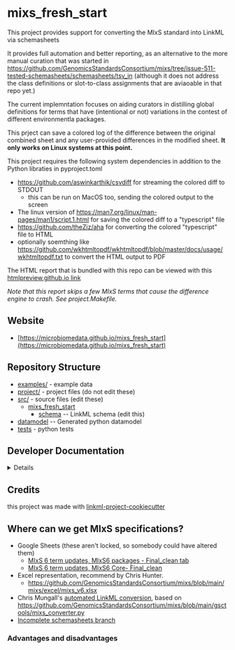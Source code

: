 # mixs_fresh_start

This project provides support for converting the MIxS standard into LinkML via schemasheets

It provides full automation and better reporting, as an alternative to the more manual curation that was started in https://github.com/GenomicsStandardsConsortium/mixs/tree/issue-511-tested-schemasheets/schemasheets/tsv_in (although it does not address the class definitions or slot-to-class assignments that are aviaoable in that repo yet.)

The current implemntation focuses on aiding curators in distilling global definitions for terms that have (intentional or not) variations in the contest of different environmentla packages.

This prject can save a colored log of the difference between the original combined sheet and any user-provided differences in the modified sheet. **It only works on Linux systems at this point.**

This project requires the following system dependencies in addition to the Python libraties in pyproject.toml
- https://github.com/aswinkarthik/csvdiff for streaming the colored diff to STDOUT
  - this can be run on MacOS too, sending the colored output to the screen
- The linux version of https://man7.org/linux/man-pages/man1/script.1.html for saving the colored diff to a "typescript" file
- https://github.com/theZiz/aha for converting the colored "typescript" file to HTML
- optionally soemthing like https://github.com/wkhtmltopdf/wkhtmltopdf/blob/master/docs/usage/wkhtmltopdf.txt to convert the HTML output to PDF

The HTML report that is bundled with this repo can be viewed with this [htmlpreview.github.io link](https://htmlpreview.github.io/?https://github.com/microbiomedata/mixs_fresh_start/blob/main/assets/mixs_combined_diff_conservative.html)

_Note that this report skips a few MIxS terms that cause the difference engine to crash. See project.Makefile._



## Website

* [https://microbiomedata.github.io/mixs_fresh_start](https://microbiomedata.github.io/mixs_fresh_start)

## Repository Structure

* [examples/](examples/) - example data
* [project/](project/) - project files (do not edit these)
* [src/](src/) - source files (edit these)
    * [mixs_fresh_start](src/mixs_fresh_start)
        * [schema](src/mixs_fresh_start/schema) -- LinkML schema (edit this)
* [datamodel](src/mixs_fresh_start/datamodel) -- Generated python datamodel
* [tests](tests/) - python tests

## Developer Documentation

<details>
Use the `make` command to generate project artefacts:

- `make all`: make everything
- `make deploy`: deploys site

</details>

## Credits

this project was made with [linkml-project-cookiecutter](https://github.com/linkml/linkml-project-cookiecutter)

## Where can we get MIxS specifications?

- Google Sheets (these aren't locked, so somebody could have altered them)
    - [MIxS 6 term updates, MIxS6 packages - Final_clean tab](https://docs.google.com/spreadsheets/d/1QDeeUcDqXes69Y2RjU2aWgOpCVWo5OVsBX9MKmMqi_o/edit#gid=750683809)
    - [MIxS 6 term updates, MIxS6 Core- Final_clean](https://docs.google.com/spreadsheets/d/1QDeeUcDqXes69Y2RjU2aWgOpCVWo5OVsBX9MKmMqi_o/edit#gid=178015749)
- Excel representation, recommend by Chris Hunter.
  - https://github.com/GenomicsStandardsConsortium/mixs/blob/main/mixs/excel/mixs_v6.xlsx
- Chris
  Mungall's [automated LinkML conversion](https://github.com/GenomicsStandardsConsortium/mixs/tree/main/model/schema),
  based on https://github.com/GenomicsStandardsConsortium/mixs/blob/main/gsctools/mixs_converter.py
- [Incomplete schemasheets branch](https://github.com/GenomicsStandardsConsortium/mixs/tree/issue-511-tested-schemasheets/schemasheets)

### Advantages and disadvantages
